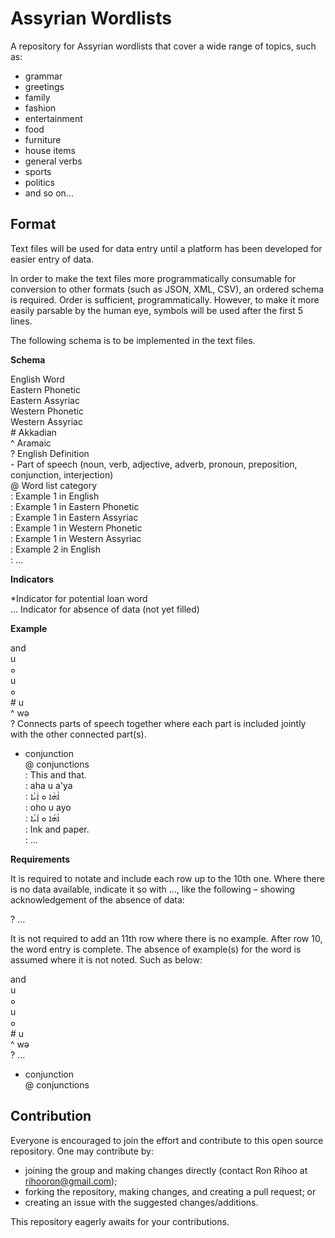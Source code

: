 # Assyrian Wordlists

A repository for Assyrian wordlists that cover a wide range of topics, such as:

- grammar
- greetings
- family
- fashion
- entertainment
- food
- furniture
- house items
- general verbs
- sports
- politics
- and so on...

## Format

Text files will be used for data entry until a platform has been developed for easier entry of data.

In order to make the text files more programmatically consumable for conversion to other formats (such as JSON, XML, CSV), an ordered schema is required. Order is sufficient, programmatically. However, to make it more easily parsable by the human eye, symbols will be used after the first 5 lines. 

The following schema is to be implemented in the text files.

**Schema**

English Word <BR>
Eastern Phonetic <BR>
Eastern Assyriac <BR>
Western Phonetic <BR>
Western Assyriac <BR>
\# Akkadian <BR>
^ Aramaic <BR>
? English Definition <BR>
\- Part of speech (noun, verb, adjective, adverb, pronoun, preposition, conjunction, interjection) <BR>
@ Word list category <BR>
: Example 1 in English <BR>
: Example 1 in Eastern Phonetic <BR>
: Example 1 in Eastern Assyriac <BR>
: Example 1 in Western Phonetic <BR>
: Example 1 in Western Assyriac <BR>
: Example 2 in English <BR>
: ... <BR>

**Indicators**

\*Indicator for potential loan word <BR>
... Indicator for absence of data (not yet filled) <BR>

**Example**

and <BR>
u <BR>
ܘ <BR>
u <BR>
ܘ <BR>
\# u <BR>
^ wǝ <BR>
? Connects parts of speech together where each part is included jointly with the other connected part(s). <BR>
- conjunction <BR>
@ conjunctions <BR>
: This and that. <BR>
: aha u a'ya <BR>
: ܐܵܗܵܐ ܘ ܐܲܝܵܐ <BR>
: oho u ayo <BR>
: ܐܳܗܳܐ ܘ ܐܰܝܳܐ <BR>
: Ink and paper. <BR>
: ...  <BR>

**Requirements**

It is required to notate and include each row up to the 10th one. Where there is no data available, indicate it so with ..., like the following – showing acknowledgement of the absence of data:

? ... <BR>

It is not required to add an 11th row where there is no example. After row 10, the word entry is complete. The absence of example(s) for the word is assumed where it is not noted. Such as below:

and <BR>
u <BR>
ܘ <BR>
u <BR>
ܘ <BR>
\# u <BR>
^ wǝ <BR>
? ... <BR>
- conjunction <BR>
@ conjunctions <BR>

## Contribution

Everyone is encouraged to join the effort and contribute to this open source repository. One may contribute by:

- joining the group and making changes directly (contact Ron Rihoo at rihooron@gmail.com);
- forking the repository, making changes, and creating a pull request; or
- creating an issue with the suggested changes/additions.

This repository eagerly awaits for your contributions.
